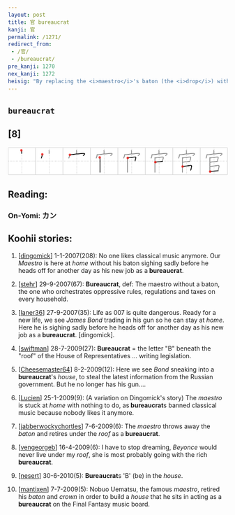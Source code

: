 ```yaml
---
layout: post
title: 官 bureaucrat
kanji: 官
permalink: /1271/
redirect_from:
 - /官/
 - /bureaucrat/
pre_kanji: 1270
nex_kanji: 1272
heisig: "By replacing the <i>maestro</i>'s baton (the <i>drop</i>) with the roof of a <i>house</i>, we have his equivalent in the institutional world of big government: the <b>bureaucrat</b>."
---
```


## `bureaucrat`

## [8]

<div class="stroke"><img src="../images/E5AE98.png" /></div>

## Reading:

### On-Yomi: カン

## Koohii stories:

1) [<a href="http://kanji.koohii.com/profile/dingomick">dingomick</a>] 1-1-2007(208): No one likes classical music anymore. Our <em>Maestro</em> is here at <em>home</em> without his baton sighing sadly before he heads off for another day as his new job as a<strong> bureaucrat</strong>. 

2) [<a href="http://kanji.koohii.com/profile/stehr">stehr</a>] 29-9-2007(67): <strong>Bureaucrat</strong>, def: The maestro without a baton, the one who orchestrates oppressive rules, regulations and taxes on every household. 

3) [<a href="http://kanji.koohii.com/profile/laner36">laner36</a>] 27-9-2007(35): Life as 007 is quite dangerous. Ready for a new life, we see <em>James Bond</em> trading in his gun so he can stay at <em>home</em>. Here he is sighing sadly before he heads off for another day as his new job as a<strong> bureaucrat</strong>. [dingomick]. 

4) [<a href="http://kanji.koohii.com/profile/swiftman">swiftman</a>] 28-7-2009(27): <strong>Bureaucrat</strong> = the letter &quot;B&quot; beneath the &quot;roof&quot; of the House of Representatives ... writing legislation. 

5) [<a href="http://kanji.koohii.com/profile/Cheesemaster64">Cheesemaster64</a>] 8-2-2009(12): Here we see <em>Bond</em> sneaking into a<strong> bureaucrat</strong>&#039;s <em>house</em>, to steal the latest information from the Russian government. But he no longer has his gun.... 

6) [<a href="http://kanji.koohii.com/profile/Lucien">Lucien</a>] 25-1-2009(9): (A variation on Dingomick&#039;s story) The <em>maestro</em> is stuck at <em>home</em> with nothing to do, as<strong> bureaucrat</strong>s banned classical music because nobody likes it anymore. 

7) [<a href="http://kanji.koohii.com/profile/jabberwockychortles">jabberwockychortles</a>] 7-6-2009(6): The <em>maestro</em> throws away the <em>baton</em> and retires under the <em>roof</em> as a<strong> bureaucrat</strong>. 

8) [<a href="http://kanji.koohii.com/profile/vengeorgeb">vengeorgeb</a>] 16-4-2009(6): I have to stop dreaming, <em>Beyonce</em> would never live under my <em>roof</em>, she is most probably going with the rich<strong> bureaucrat</strong>. 

9) [<a href="http://kanji.koohii.com/profile/nesert">nesert</a>] 30-6-2010(5): <strong>Bureaucrat</strong>s &#039;B&#039; (be) in the <em>house</em>. 

10) [<a href="http://kanji.koohii.com/profile/mantixen">mantixen</a>] 7-7-2009(5): Nobuo Uematsu, the famous <em>maestro</em>, retired his <em>baton</em> and <em>crown</em> in order to build a <em>house</em> that he sits in acting as a<strong> bureaucrat</strong> on the Final Fantasy music board. 
